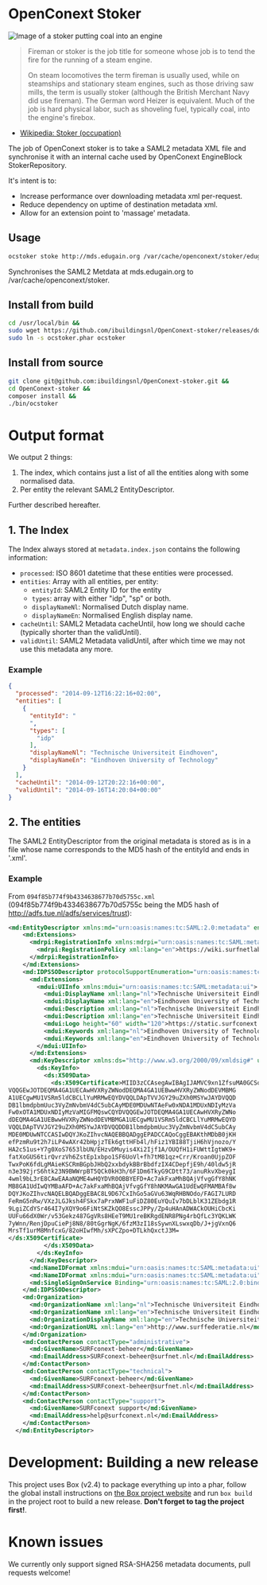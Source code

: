 OpenConext Stoker
=================
![Image of a stoker putting coal into an engine](http://upload.wikimedia.org/wikipedia/commons/2/22/Baureihe52Heizer.jpg)
> Fireman or stoker is the job title for someone whose job is to tend the fire for the running of a steam engine.
>
> On steam locomotives the term fireman is usually used, while on steamships and stationary steam engines, such as those driving saw mills, the term is usually stoker (although the British Merchant Navy did use fireman). The German word Heizer is equivalent. Much of the job is hard physical labor, such as shoveling fuel, typically coal, into the engine's firebox.
- [Wikipedia: Stoker (occupation)](http://en.wikipedia.org/wiki/Stoker_\(occupation\))

The job of OpenConext stoker is to take a SAML2 metadata XML file and synchronise it with an internal cache used by
OpenConext EngineBlock StokerRepository.

It's intent is to:
- Increase performance over downloading metadata xml per-request.
- Reduce dependency on uptime of destination metadata xml.
- Allow for an extension point to 'massage' metadata.

## Usage
```bash
ocstoker stoke http://mds.edugain.org /var/cache/openconext/stoker/edugain --certPath=https://www.edugain.org/mds-2014.cer
```
Synchronises the SAML2 Metdata at mds.edugain.org to /var/cache/openconext/stoker.

## Install from build
```bash
cd /usr/local/bin && 
sudo wget https://github.com/ibuildingsnl/OpenConext-stoker/releases/download/0.3.2/ocstoker.phar && 
sudo ln -s ocstoker.phar ocstoker 
```

## Install from source
```bash
git clone git@github.com:ibuildingsnl/OpenConext-stoker.git &&
cd OpenConext-stoker &&
composer install &&
./bin/ocstoker
```

# Output format
We output 2 things:

1. The index, which contains just a list of all the entities along with some normalised data.
2. Per entity the relevant SAML2 EntityDescriptor.

Further described hereafter.

## 1. The Index
The Index always stored at ```metadata.index.json``` contains the following information:
* ```processed```: ISO 8601 datetime that these entities were processed.
* ```entities```: Array with all entities, per entity:
  * ```entityId```: SAML2 Entity ID for the entity
  * ```types```: array with either "idp", "sp" or both.
  * ```displayNameNl```: Normalised Dutch display name.
  * ```displayNameEn```: Normalised English display name.
* ```cacheUntil```: SAML2 Metadata cacheUntil, how long we should cache (typically shorter than the validUntil).
* ```validUntil```: SAML2 Metadata validUntil, after which time we may not use this metadata any more.

### Example
```json
{
  "processed": "2014-09-12T16:22:16+02:00",
  "entities": [
    {
      "entityId": "
      ",
      "types": [
        "idp"
      ],
      "displayNameNl": "Technische Universiteit Eindhoven",
      "displayNameEn": "Eindhoven University of Technology"
    }
  ],
  "cacheUntil": "2014-09-12T20:22:16+00:00",
  "validUntil": "2014-09-16T14:20:04+00:00"
}
```

## 2. The entities

The SAML2 EntityDescriptor from the original metadata is stored as is in a file whose name corresponds to the MD5 hash of the entityId and ends in '.xml'.

### Example
From ```094f85b774f9b4334638677b70d5755c.xml``` (094f85b774f9b4334638677b70d5755c being the MD5 hash of http://adfs.tue.nl/adfs/services/trust):

```xml
<md:EntityDescriptor xmlns:md="urn:oasis:names:tc:SAML:2.0:metadata" entityID="http://adfs.tue.nl/adfs/services/trust">
    <md:Extensions>
      <mdrpi:RegistrationInfo xmlns:mdrpi="urn:oasis:names:tc:SAML:metadata:rpi" registrationAuthority="http://www.surfconext.nl/" registrationInstant="2013-03-20T12:22:05Z">
        <mdrpi:RegistrationPolicy xml:lang="en">https://wiki.surfnetlabs.nl/display/eduGAIN/EduGAIN</mdrpi:RegistrationPolicy>
      </mdrpi:RegistrationInfo>
    </md:Extensions>
    <md:IDPSSODescriptor protocolSupportEnumeration="urn:oasis:names:tc:SAML:2.0:protocol">
      <md:Extensions>
        <mdui:UIInfo xmlns:mdui="urn:oasis:names:tc:SAML:metadata:ui">
          <mdui:DisplayName xml:lang="nl">Technische Universiteit Eindhoven</mdui:DisplayName>
          <mdui:DisplayName xml:lang="en">Eindhoven University of Technology</mdui:DisplayName>
          <mdui:Description xml:lang="nl">Technische Universiteit Eindhoven</mdui:Description>
          <mdui:Description xml:lang="en">Technische Universiteit Eindhoven</mdui:Description>
          <mdui:Logo height="60" width="120">https://static.surfconext.nl/media/idp/tue.png</mdui:Logo>
          <mdui:Keywords xml:lang="nl">Eindhoven University of Technology Technische Universiteit Eindhoven TUE</mdui:Keywords>
          <mdui:Keywords xml:lang="en">Eindhoven University of Technology Technische Universiteit Eindhoven TUE</mdui:Keywords>
        </mdui:UIInfo>
      </md:Extensions>
      <md:KeyDescriptor xmlns:ds="http://www.w3.org/2000/09/xmldsig#" use="signing">
        <ds:KeyInfo>
          <ds:X509Data>
            <ds:X509Certificate>MIID3zCCAsegAwIBAgIJAMVC9xn1ZfsuMA0GCSqGSIb3DQEBCwUAMIGFMQswCQYD
VQQGEwJOTDEQMA4GA1UECAwHVXRyZWNodDEQMA4GA1UEBwwHVXRyZWNodDEVMBMG
A1UECgwMU1VSRm5ldCBCLlYuMRMwEQYDVQQLDApTVVJGY29uZXh0MSYwJAYDVQQD
DB1lbmdpbmUuc3VyZmNvbmV4dC5ubCAyMDE0MDUwNTAeFw0xNDA1MDUxNDIyMzVa
Fw0xOTA1MDUxNDIyMzVaMIGFMQswCQYDVQQGEwJOTDEQMA4GA1UECAwHVXRyZWNo
dDEQMA4GA1UEBwwHVXRyZWNodDEVMBMGA1UECgwMU1VSRm5ldCBCLlYuMRMwEQYD
VQQLDApTVVJGY29uZXh0MSYwJAYDVQQDDB1lbmdpbmUuc3VyZmNvbmV4dC5ubCAy
MDE0MDUwNTCCASIwDQYJKoZIhvcNAQEBBQADggEPADCCAQoCggEBAKthMDbB0jKH
efPzmRu9t2h7iLP4wAXr42bHpjzTEk6gttHFb4l/hFiz1YBI88TjiH6hVjnozo/Y
HA2c51us+Y7g0XoS7653lbUN/EHzvDMuyis4Xi2Ijf1A/OUQfH1iFUWttIgtWK9+
fatXoGUS6tirQvrzVh6ZstEp1xbpo1SF6UoVl+fh7tM81qz+Crr/Kroan0UjpZOF
TwxPoK6fdLgMAieKSCRmBGpbJHbQ2xxbdykBBrBbdfzIX4CDepfjE9h/40ldw5jR
n3e392jrS6htk23N9BWWrpBT5QCk0kH3h/6F1Dm6TkyG9CDtt73/anuRkvXbeygI
4wml9bL3rE8CAwEAAaNQME4wHQYDVR0OBBYEFD+Ac7akFxaMhBQAjVfvgGfY8hNK
MB8GA1UdIwQYMBaAFD+Ac7akFxaMhBQAjVfvgGfY8hNKMAwGA1UdEwQFMAMBAf8w
DQYJKoZIhvcNAQELBQADggEBAC8L9D67CxIhGo5aGVu63WqRHBNOdo/FAGI7LURD
FeRmG5nRw/VXzJLGJksh4FSkx7aPrxNWF1uFiDZ80EuYQuIv7bDLblK31ZEbdg1R
9LgiZCdYSr464I7yXQY9o6FiNtSKZkQO8EsscJPPy/Zp4uHAnADWACkOUHiCbcKi
UUFu66dX0Wr/v53Gekz487GgVRs8HEeT9MU1reBKRgdENR8PNg4rbQfLc3YQKLWK
7yWnn/RenjDpuCiePj8N8/80tGgrNgK/6fzM3zI18sSywnXLswxqDb/J+jgVxnQ6
MrsTf1urM8MnfcxG/82oHIwfMh/sXPCZpo+DTLkhQxctJ3M=
</ds:X509Certificate>
          </ds:X509Data>
        </ds:KeyInfo>
      </md:KeyDescriptor>
      <md:NameIDFormat xmlns:mdui="urn:oasis:names:tc:SAML:metadata:ui">urn:oasis:names:tc:SAML:2.0:nameid-format:persistent</md:NameIDFormat>
      <md:NameIDFormat xmlns:mdui="urn:oasis:names:tc:SAML:metadata:ui">urn:oasis:names:tc:SAML:2.0:nameid-format:transient</md:NameIDFormat>
      <md:SingleSignOnService Binding="urn:oasis:names:tc:SAML:2.0:bindings:HTTP-Redirect" Location="https://engine.surfconext.nl/authentication/idp/single-sign-on/094f85b774f9b4334638677b70d5755c"/>
    </md:IDPSSODescriptor>
    <md:Organization>
      <md:OrganizationName xml:lang="nl">Technische Universiteit Eindhoven</md:OrganizationName>
      <md:OrganizationName xml:lang="en">Technische Universiteit Eindhoven</md:OrganizationName>
      <md:OrganizationDisplayName xml:lang="en">Technische Universiteit Eindhoven</md:OrganizationDisplayName>
      <md:OrganizationURL xml:lang="en">http://www.surffederatie.nl</md:OrganizationURL>
    </md:Organization>
    <md:ContactPerson contactType="administrative">
      <md:GivenName>SURFconext-beheer</md:GivenName>
      <md:EmailAddress>SURFconext-beheer@surfnet.nl</md:EmailAddress>
    </md:ContactPerson>
    <md:ContactPerson contactType="technical">
      <md:GivenName>SURFconext-beheer</md:GivenName>
      <md:EmailAddress>SURFconext-beheer@surfnet.nl</md:EmailAddress>
    </md:ContactPerson>
    <md:ContactPerson contactType="support">
      <md:GivenName>SURFconext support</md:GivenName>
      <md:EmailAddress>help@surfconext.nl</md:EmailAddress>
    </md:ContactPerson>
  </md:EntityDescriptor>
```


# Development: Building a new release
This project uses Box (v2.4) to package everything up into a phar, follow the global install instructions on [the Box project website](https://github.com/box-project/box2) and run ```box build``` in the project root to build a new release.
**Don't forget to tag the project first!**.

# Known issues
We currently only support signed RSA-SHA256 metadata documents, pull requests welcome!
